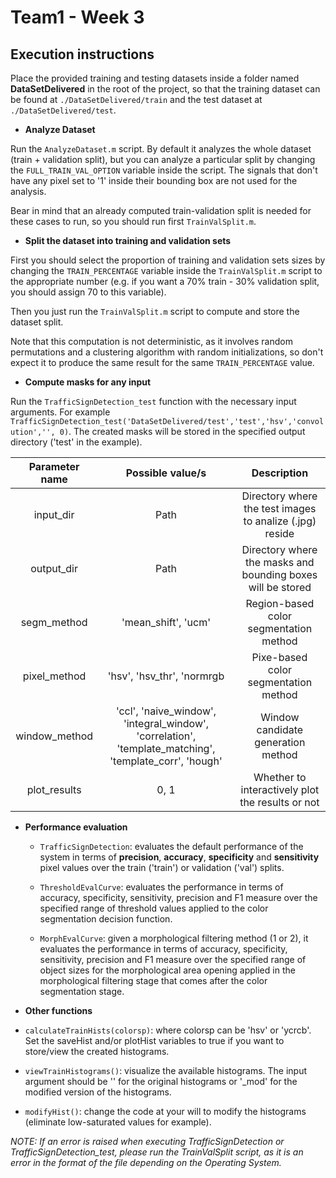 # Team1 - Week 3

## Execution instructions

Place the provided training and testing datasets inside a folder named
**DataSetDelivered** in the root of the project, so that the training dataset can be found at
`./DataSetDelivered/train` and the test dataset at
`./DataSetDelivered/test`.

- **Analyze Dataset**

Run the `AnalyzeDataset.m` script. By default it analyzes the whole dataset (train + validation split), but you can analyze a particular split by changing the `FULL_TRAIN_VAL_OPTION` variable inside the script. The signals that don't have any pixel set to '1' inside their bounding box are not used for the analysis.

Bear in mind that an already computed train-validation split is needed for these cases to run, so you should run first `TrainValSplit.m`.

- **Split the dataset into training and validation sets**

First you should select the proportion of training and validation sets sizes by changing the `TRAIN_PERCENTAGE` variable inside the `TrainValSplit.m` script to the appropriate number (e.g. if you want a 70% train - 30% validation split, you should assign 70 to this variable).

Then you just run the `TrainValSplit.m` script to compute and store the dataset split.

Note that this computation is not deterministic, as it involves random permutations and a clustering algorithm with random initializations, so don't expect it to produce the same result for the same `TRAIN_PERCENTAGE` value.

- **Compute masks for any input**

Run the `TrafficSignDetection_test` function with the necessary input arguments. For example `TrafficSignDetection_test('DataSetDelivered/test','test','hsv','convolution','', 0)`. The created masks will be stored in the specified output directory ('test' in the example).

| Parameter name | Possible value/s | Description |
| :---: | :---: |  :---: |
| input_dir | Path | Directory where the test images to analize (.jpg) reside
| output_dir | Path | Directory where the masks and bounding boxes will be stored |
| segm_method | 'mean_shift', 'ucm' | Region-based color segmentation method |
| pixel_method | 'hsv', 'hsv_thr', 'normrgb | Pixe-based color segmentation method |
| window_method | 'ccl', 'naive_window', 'integral_window', 'correlation', 'template_matching', 'template_corr', 'hough' | Window candidate generation method |
| plot_results | 0, 1 | Whether to interactively plot the results or not | 

- **Performance evaluation**

  - `TrafficSignDetection`: evaluates the default performance of the system in terms of **precision**, **accuracy**, **specificity** and **sensitivity** pixel values over the train ('train') or validation ('val') splits.

  - `ThresholdEvalCurve`: evaluates the performance in terms of accuracy, specificity, sensitivity, precision and F1 measure over the specified range of threshold values applied to the color segmentation decision function.

  - `MorphEvalCurve`: given a morphological filtering method (1 or 2), it evaluates the performance in terms of accuracy, specificity, sensitivity, precision and F1 measure over the specified range of object sizes for the morphological area opening applied in the morphological filtering stage that comes after the color segmentation stage.

- **Other functions**
 - `calculateTrainHists(colorsp)`: where colorsp can be 'hsv' or 'ycrcb'. Set the saveHist and/or plotHist variables to true if you want to store/view the created histograms.

 - `viewTrainHistograms()`: visualize the available histograms. The input argument should be '' for the original histograms or '\_mod' for the modified version of the histograms.

 - `modifyHist()`: change the code at your will to modify the histograms (eliminate low-saturated values for example).



 *NOTE: If an error is raised when executing TrafficSignDetection or TrafficSignDetection_test, please run the TrainValSplit script, as it is an error in the format of the file depending on the Operating System.*
